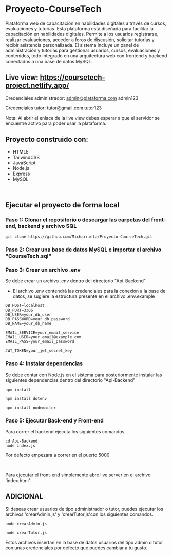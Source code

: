# Proyecto-CourseTech
Plataforma web de capacitación en habilidades digitales a través de cursos, evaluaciones y tutorías.
Esta plataforma está diseñada para facilitar la capacitación en habilidades digitales. Permite a los usuarios registrarse, realizar evaluaciones, acceder a foros de discusión, solicitar tutorías y recibir asistencia personalizada. El sistema incluye un panel de administración y tutorías para gestionar usuarios, cursos, evaluaciones y contenidos, todo integrado en una arquitectura web con frontend y backend conectados a una base de datos MySQL.
<br>

## Live view: https://coursetech-project.netlify.app/

Credenciales administrador:
admin@plataforma.com
admin123

Credenciales tutor:
tutor@gmail.com
tutor123

Nota: Al abrir el enlace de la live view debes esperar a que el servidor se encuentre activo para poder usar la plataforma.


## Proyecto construido con: 

- HTML5
- TailwindCSS
- JavaScript
- Node.js
- Express
- MySQL

<br>

## Ejecutar el proyecto de forma local

### Paso 1: Clonar el repositorio o descargar las carpetas del front-end, backend y archivo SQL

```
git clone https://github.com/Micharrieta/Proyecto-CourseTech.git
```

### Paso 2: Crear una base de datos MySQL e importar el archivo "CourseTech.sql"

### Paso 3: Crear un archivo .env

Se debe crear un archivo .env dentro del directorio "Api-Backend"

- El archivo .env contendrá las credenciales para la conexion a la base de datos, se sugiere la estructura presente en el archivo .env.example

```
DB_HOST=localhost           
DB_PORT=3306               
DB_USER=your_db_user        
DB_PASSWORD=your_db_password  
DB_NAME=your_db_name       

EMAIL_SERVICE=your_email_service     
EMAIL_USER=your_email@example.com   
EMAIL_PASS=your_email_password   

JWT_TOKEN=your_jwt_secret_key
```

### Paso 4: Instalar dependencias

Se debe contar con Node.js en el sistema para posteriormente instalar las siguientes dependencias dentro del directorio "Api-Backend"

```
npm install

npm install dotenv

npm install nodemailer
```

### Paso 5: Ejecutar Back-end y Front-end

Para correr el backend ejecuta los siguientes comandos.

```
cd Api-Backend
node index.js
```

Por defecto empezara a correr en el puerto 5000

<br>

Para ejecutar el front-end simplemente abre live server en el archivo 'index.html'.

## ADICIONAL

Si deseas crear usuarios de tipo administrador o tutor, puedes ejecutar los archivos 'crearAdmin.js' y 'crearTutor.js'con los siguientes comandos.

```
node crearAdmin.js

node crearTutor.js
```

Estos archivos insertan en la base de datos usuarios del tipo admin o tutor con unas credenciales por defecto que puedes cambiar a tu gusto.


